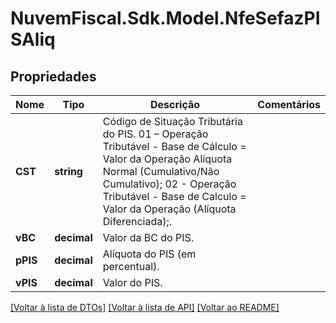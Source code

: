 # NuvemFiscal.Sdk.Model.NfeSefazPISAliq

## Propriedades

Nome | Tipo | Descrição | Comentários
------------ | ------------- | ------------- | -------------
**CST** | **string** | Código de Situação Tributária do PIS.   01 – Operação Tributável - Base de Cálculo &#x3D; Valor da Operação Alíquota Normal (Cumulativo/Não Cumulativo);  02 - Operação Tributável - Base de Calculo &#x3D; Valor da Operação (Alíquota Diferenciada);. | 
**vBC** | **decimal** | Valor da BC do PIS. | 
**pPIS** | **decimal** | Alíquota do PIS (em percentual). | 
**vPIS** | **decimal** | Valor do PIS. | 

[[Voltar à lista de DTOs]](../README.md#documentation-for-models) [[Voltar à lista de API]](../README.md#documentation-for-api-endpoints) [[Voltar ao README]](../README.md)

